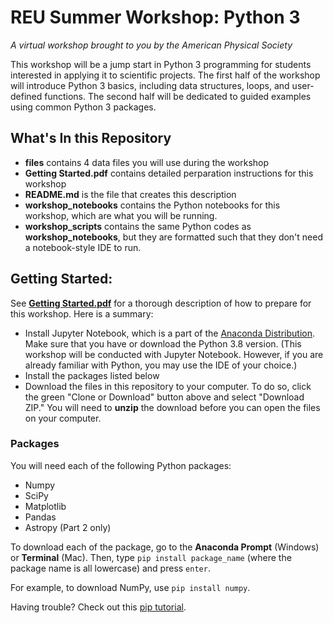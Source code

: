 # REU Summer Workshop: Python 3
*A virtual workshop brought to you by the American Physical Society*

This workshop will be a jump start in Python 3 programming for students interested in applying it to scientific projects. The first half of the workshop will introduce Python 3 basics, including data structures, loops, and user-defined functions. The second half will be dedicated to guided examples using common Python 3 packages.

## What's In this Repository
* **files** contains 4 data files you will use during the workshop
* **Getting Started.pdf** contains detailed perparation instructions for this workshop
* **README.md** is the file that creates this description
* **workshop_notebooks** contains the Python notebooks for this workshop, which are what you will be running. 
* **workshop_scripts** contains the same Python codes as **workshop_notebooks**, but they are formatted such that they don't need a notebook-style IDE to run. 

## Getting Started: 
See [**Getting Started.pdf**](https://github.com/vcatlett/APS-Python-Workshop/blob/master/Getting%20Started.pdf) for a thorough description of how to prepare for this workshop. Here is a summary:
* Install Jupyter Notebook, which is a part of the [Anaconda Distribution](https://www.anaconda.com/products/individual). Make sure that you have or download the Python 3.8 version. 
(This workshop will be conducted with Jupyter Notebook. However, if you are already familiar with Python, you may use the IDE of your choice.)
* Install the packages listed below 
* Download the files in this repository to your computer. To do so, click the green "Clone or Download" button above and select "Download ZIP." You will need to **unzip** the download before you can open the files on your computer. 

### Packages
You will need each of the following Python packages:
* Numpy
* SciPy
* Matplotlib
* Pandas
* Astropy (Part 2 only)

To download each of the package, go to the **Anaconda Prompt** (Windows) or **Terminal** (Mac). Then, type ```pip install package_name``` (where the package name is all lowercase) and press ```enter```.

For example, to download NumPy, use ```pip install numpy```.

Having trouble? Check out this [pip tutorial](https://www.pythonforbeginners.com/basics/python-pip-usage/).
